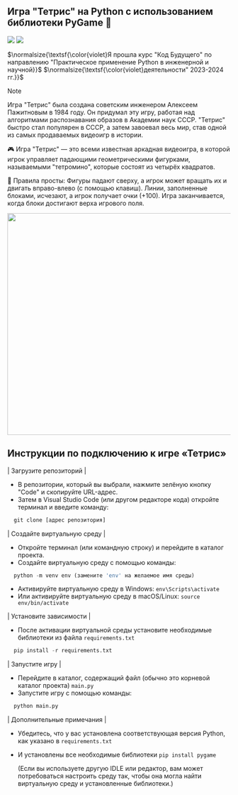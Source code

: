 ## Игра "Тетрис" на Python с использованием библиотеки PyGame 🐍

[![](https://img.shields.io/badge/github(pygame)-blueviolet?style=for-the-badge)](https://github.com/pygame)
[![](https://img.shields.io/badge/book(pygame)-green?style=for-the-badge)](https://pygame-docs.website.yandexcloud.net/tut/PygameIntro.html)


$\normalsize{\textsf{\color{violet}Я прошла курс "Код Будущего" по направлению "Практическое применение Python в инженерной и научной}}$
$\normalsize{\textsf{\color{violet}деятельности" 2023-2024 гг.}}$


> [!NOTE]
> Игра "Тетрис" была создана советским инженером Алексеем Пажитновым в 1984 году. Он придумал эту игру, работая над алгоритмами распознавания образов в Академии наук СССР. "Тетрис" быстро стал популярен в СССР, а затем завоевал весь мир, став одной из самых продаваемых видеоигр в истории.

🎮 Игра "Тетрис" — это всеми известная аркадная видеоигра, в которой игрок управляет падающими геометрическими фигурками, называемыми "тетромино", которые состоят из четырёх квадратов.

📝 Правила просты:
Фигуры падают сверху, а игрок может вращать их и двигать вправо-влево (с помощью клавиш). Линии, заполненные блоками, исчезают, а игрок получает очки (+100). Игра заканчивается, когда блоки достигают верха игрового поля.

<img src="https://i.ibb.co/vqNHvJY/2024-11-03-035445-1.png" width="700" height="500">

## Инструкции по подключению к игре «Тетрис»

| Загрузите репозиторий |

* В репозитории, который вы выбрали, нажмите зелёную кнопку "Code" и скопируйте URL-адрес.
* Затем в Visual Studio Code (или другом редакторе кода) откройте терминал и введите команду:
  
```python
  git clone [адрес репозитория]
```

| Создайте виртуальную среду |

* Откройте терминал (или командную строку) и перейдите в каталог проекта.
* Создайте виртуальную среду с помощью команды:
  
```python
  python -m venv env (замените 'env' на желаемое имя среды)
```

* Активируйте виртуальную среду в Windows:  `env\Scripts\activate`
* Или активируйте виртуальную среду в macOS/Linux:  `source env/bin/activate`
  
| Установите зависимости |

* После активации виртуальной среды установите необходимые библиотеки из файла `requirements.txt`
 
```python
  pip install -r requirements.txt
```
| Запустите игру |

* Перейдите в каталог, содержащий файл (обычно это корневой каталог проекта) `main.py`
* Запустите игру с помощью команды:
  
```python
  python main.py
```
| Дополнительные примечания |
  
* Убедитесь, что у вас установлена ​​соответствующая версия Python, как указано в `requirements.txt`
* И установлены все необходимые библиотеки `pip install pygame`
  
  (Если вы используете другую IDLE или редактор, вам может потребоваться настроить среду так, чтобы она могла найти виртуальную среду и установленные библиотеки.)
